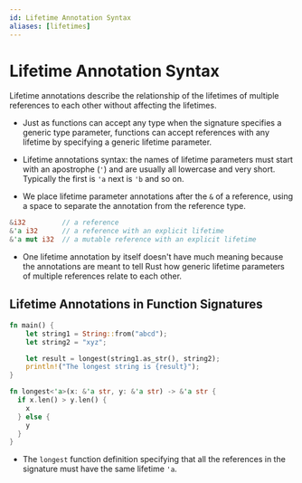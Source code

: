 ```yaml
---
id: Lifetime Annotation Syntax
aliases: [lifetimes]
---
```


# Lifetime Annotation Syntax

Lifetime annotations describe the relationship of the lifetimes of multiple references to each other without affecting the lifetimes.

- Just as functions can accept any type when the signature specifies a generic type parameter, functions can accept references with any lifetime by specifying a generic lifetime parameter.

- Lifetime annotations syntax: the names of lifetime parameters must start with an apostrophe (`'`) and are usually all lowercase and very short. Typically the first is `'a` next is `'b` and so on.
- We place lifetime parameter annotations after the `&` of a reference, using a space to separate the annotation from the reference type.

```rust
&i32         // a reference
&'a i32      // a reference with an explicit lifetime
&'a mut i32  // a mutable reference with an explicit lifetime
```

- One lifetime annotation by itself doesn't have much meaning because the annotations are meant to tell Rust how generic lifetime parameters of multiple references relate to each other.

## Lifetime Annotations in Function Signatures

```rust
fn main() {
    let string1 = String::from("abcd");
    let string2 = "xyz";

    let result = longest(string1.as_str(), string2);
    println!("The longest string is {result}");
}

fn longest<'a>(x: &'a str, y: &'a str) -> &'a str {
  if x.len() > y.len() {
    x
  } else {
    y
  }
}
```
- The `longest` function definition specifying that all the references in the signature must have the same lifetime `'a`.


